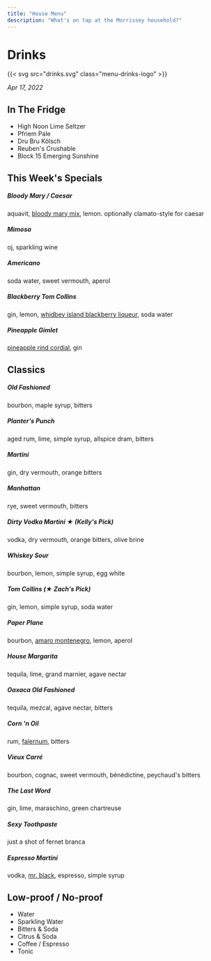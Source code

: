 ```yaml
---
title: "House Menu"
description: "What's on tap at the Morrissey household?"
---
```


# Drinks

{{< svg src="drinks.svg" class="menu-drinks-logo" >}}

_Apr 17, 2022_

## In The Fridge

- High Noon Lime Seltzer
- Pfriem Pale
- Dru Bru Kölsch
- Reuben's Crushable
- Block 15 Emerging Sunshine

## This Week's Specials

##### Bloody Mary / Caesar

aquavit, [bloody mary mix](https://punchdrink.com/recipes/state-street-bloody-mary/), lemon. optionally clamato-style for caesar

##### Mimosa

oj, sparkling wine

##### Americano

soda water, sweet vermouth, aperol

##### Blackberry Tom Collins

gin, lemon, [whidbey island blackberry liqueur](https://www.whidbeydistillery.com/products/blackberry-liqueur), soda water

##### Pineapple Gimlet

[pineapple rind cordial](https://www.youtube.com/watch?v=3am0RhECCeo), gin

## Classics

##### Old Fashioned

bourbon, maple syrup, bitters

##### Planter's Punch

aged rum, lime, simple syrup, allspice dram, bitters

##### Martini

gin, dry vermouth, orange bitters

##### Manhattan

rye, sweet vermouth, bitters

##### Dirty Vodka Martini ★ _(Kelly's Pick)_

vodka, dry vermouth, orange bitters, olive brine

##### Whiskey Sour

bourbon, lemon, simple syrup, egg white

##### Tom Collins (★ _Zach's Pick_)

gin, lemon, simple syrup, soda water

##### Paper Plane

bourbon, [amaro montenegro](https://www.amaromontenegro.com/en), lemon, aperol

##### House Margarita

tequila, lime, grand marnier, agave nectar

##### Oaxaca Old Fashioned

tequila, mezcal, agave nectar, bitters

##### Corn 'n Oil

rum, [falernum](https://alpenz.com/product-falernum.html), bitters

##### Vieux Carré

bourbon, cognac, sweet vermouth, bénédictine, peychaud's bitters

##### The Last Word

gin, lime, maraschino, green chartreuse

##### Sexy Toothpaste

just a shot of fernet branca

##### Espresso Martini

vodka, [mr. black](https://mrblack.co/us/), espresso, simple syrup

## Low-proof / No-proof

- Water
- Sparkling Water
- Bitters & Soda
- Citrus & Soda
- Coffee / Espresso
- Tonic
